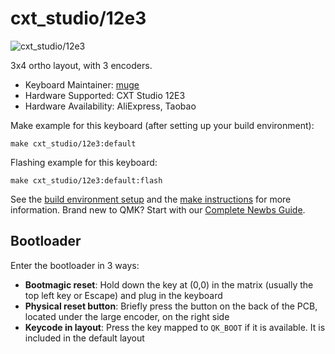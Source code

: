 # cxt_studio/12e3

![cxt_studio/12e3](https://qmk-12e3.netlify.app/12e3.png)

3x4 ortho layout, with 3 encoders.

* Keyboard Maintainer: [muge](https://github.com/muge)
* Hardware Supported: CXT Studio 12E3
* Hardware Availability: AliExpress, Taobao

Make example for this keyboard (after setting up your build environment):

    make cxt_studio/12e3:default

Flashing example for this keyboard:

    make cxt_studio/12e3:default:flash

See the [build environment setup](https://docs.qmk.fm/#/getting_started_build_tools) and the [make instructions](https://docs.qmk.fm/#/getting_started_make_guide) for more information. Brand new to QMK? Start with our [Complete Newbs Guide](https://docs.qmk.fm/#/newbs).

## Bootloader

Enter the bootloader in 3 ways:

* **Bootmagic reset**: Hold down the key at (0,0) in the matrix (usually the top left key or Escape) and plug in the keyboard
* **Physical reset button**: Briefly press the button on the back of the PCB, located under the large encoder, on the right side
* **Keycode in layout**: Press the key mapped to `QK_BOOT` if it is available. It is included in the default layout
